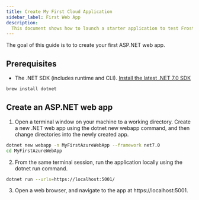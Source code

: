 ```yaml
---
title: Create My First Cloud Application
sidebar_label: First Web App
description:
  This document shows how to launch a starter application to test Frosti.
---
```


The goal of this guide is to to create your first ASP.NET web app.

## Prerequisites

- The .NET SDK (includes runtime and CLI). [Install the latest .NET 7.0 SDK](https://dotnet.microsoft.com/en-us/download/dotnet/)

```bash title=".NET CLI"
brew install dotnet
```

## Create an ASP.NET web app

1. Open a terminal window on your machine to a working directory. Create a new .NET web app using the dotnet new webapp command, and then change directories into the newly created app.


```bash title=".NET CLI"
dotnet new webapp -n MyFirstAzureWebApp --framework net7.0
cd MyFirstAzureWebApp
```

2. From the same terminal session, run the application locally using the dotnet run command.

```bash title=".NET CLI"
dotnet run --urls=https://localhost:5001/
```

3. Open a web browser, and navigate to the app at https://localhost:5001.


